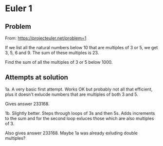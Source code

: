 # Euler 1
## Problem
From: https://projecteuler.net/problem=1

If we list all the natural numbers below 10 that are multiples of 3 or 5, we get 3, 5, 6 and 9. The sum of these multiples is 23.

Find the sum of all the multiples of 3 or 5 below 1000.

## Attempts at solution
1a. A very basic first attempt. Works OK but probably not all that efficient, plus it doesn't exlucde numbers that are multiples of both 3 and 5.

Gives answer 233168.

1b. Slightly better. Steps through loops of 3s and then 5s. Adds increments to the sum and for the second loop exluces those which are also multiples of 3.

Also gives answer 233168. Maybe 1a was already exluding double multiples?